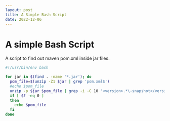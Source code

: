 ```yaml
---
layout: post
title: A Simple Bash Script
date: 2022-12-06
---
```


# A simple Bash Script

A script to find out maven pom.xml inside jar files.

```bash
#!/usr/bin/env bash

for jar in $(find . -name '*.jar'); do
  pom_file=$(unzip -Z1 $jar | grep 'pom.xml$')
  #echo $pom_file
  unzip -p $jar $pom_file | grep -i -C 10 '<version>.*\-snapshot</version>'
  if [ $? -eq 0 ]
  then
    echo $pom_file
  fi
done
```
